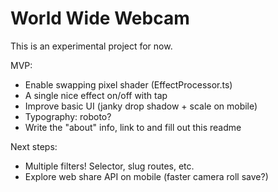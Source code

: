 # World Wide Webcam

This is an experimental project for now.

MVP:
* Enable swapping pixel shader (EffectProcessor.ts)
* A single nice effect on/off with tap
* Improve basic UI (janky drop shadow + scale on mobile)
* Typography: roboto?
* Write the "about" info, link to and fill out this readme

Next steps:
* Multiple filters! Selector, slug routes, etc.
* Explore web share API on mobile (faster camera roll save?)